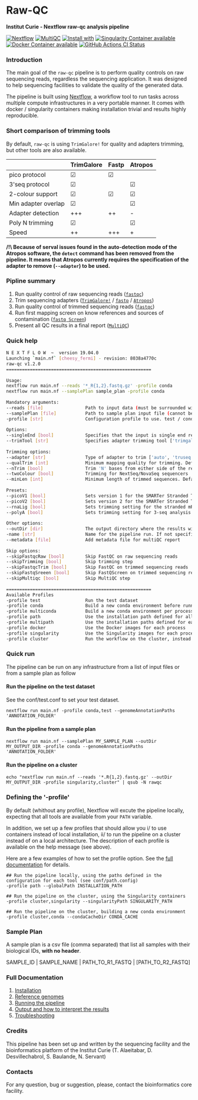 # Raw-QC 

**Institut Curie - Nextflow raw-qc analysis pipeline**

[![Nextflow](https://img.shields.io/badge/nextflow-%E2%89%A50.32.0-brightgreen.svg)](https://www.nextflow.io/)
[![MultiQC](https://img.shields.io/badge/MultiQC-1.8-blue.svg)](https://multiqc.info/)
[![Install with](https://anaconda.org/anaconda/conda-build/badges/installer/conda.svg)](https://conda.anaconda.org/anaconda)
[![Singularity Container available](https://img.shields.io/badge/singularity-available-7E4C74.svg)](https://singularity.lbl.gov/)
[![Docker Container available](https://img.shields.io/badge/docker-available-003399.svg)](https://www.docker.com/)
[![GitHub Actions CI Status](https://gitlab.com/raw-qc/workflows/geniac%20CI/badge.svg)](https://gitlab.com/raw-qc/geniac/actions?query=geniac)

### Introduction

The main goal of the `raw-qc` pipeline is to perform quality controls on raw sequencing reads, regardless the sequencing application.
It was designed to help sequencing facilities to validate the quality of the generated data.

The pipeline is built using [Nextflow](https://www.nextflow.io), a workflow tool to run tasks across multiple compute infrastructures in a very portable manner. 
It comes with docker / singularity containers making installation trivial and results highly reproducible.

### Short comparison of trimming tools

By default, `raw-qc` is using `TrimGalore!` for quality and adapters trimming, but other tools are also available.

|                      | TrimGalore |  Fastp   | Atropos  |
|----------------------|------------|----------|----------|
| pico protocol        |  &#x2611;  | &#x2611; |          | 
| 3'seq protocol       |  &#x2611;  |          | &#x2611; |
| 2-colour support     |  &#x2611;  | &#x2611; | &#x2611; |
| Min adapter overlap  |  &#x2611;  |          | &#x2611; |
| Adapter detection    |  +++       | ++       | -        |
| Poly N trimming      |  &#x2611;  |          | &#x2611; |
| Speed                |  ++        | +++      | +        |


**/!\ Because of serval issues found in the auto-detection mode of the Atropos software, the `detect` command has been removed from the pipeline. 
It means that Atropos currently requires the specification of the adapter to remove (`--adapter`) to be used.**


### Pipline summary

1. Run quality control of raw sequencing reads ([`fastqc`](https://www.bioinformatics.babraham.ac.uk/projects/fastqc/))
2. Trim sequencing adapters ([`TrimGalore!`](https://github.com/FelixKrueger/TrimGalore) / [`fastp`](https://github.com/OpenGene/fastp) / [`Atropos`](http://gensoft.pasteur.fr/docs/atropos/1.1.18/guide.html))
3. Run quality control of trimmed sequencing reads ([`fastqc`](https://www.bioinformatics.babraham.ac.uk/projects/fastqc/))
4. Run first mapping screen on know references and sources of contamination ([`fastq Screen`](https://www.bioinformatics.babraham.ac.uk/projects/fastq_screen/))
5. Present all QC results in a final report ([`MultiQC`](http://multiqc.info/))

### Quick help

```bash
N E X T F L O W  ~  version 19.04.0
Launching `main.nf` [cheesy_fermi] - revision: 8038a4770c
raw-qc v1.2.0
=======================================================
	
Usage:
nextflow run main.nf --reads '*_R{1,2}.fastq.gz' -profile conda
nextflow run main.nf --samplePlan sample_plan -profile conda
				
Mandatory arguments:
--reads [file]                Path to input data (must be surrounded with quotes)
--samplePlan [file]           Path to sample plan input file (cannot be used with --reads)
-profile [str]                Configuration profile to use. test / conda / singularity / cluster (see below)
									  
Options:
--singleEnd [bool]            Specifies that the input is single end reads
--trimTool [str]              Specifies adapter trimming tool ['trimgalore', 'atropos', 'fastp']. Default is 'trimgalore'
								  
Trimming options:
--adapter [str]               Type of adapter to trim ['auto', 'truseq', 'nextera', 'smallrna']. Default is 'auto' for automatic detection
--qualTrim [int]              Minimum mapping quality for trimming. Default is '20'
--nTrim [bool]                Trim 'N' bases from either side of the reads
--twoColour [bool]            Trimming for NextSeq/NovaSeq sequencers
--minLen [int]                Minimum length of trimmed sequences. Default is '10'
																						
Presets:
--picoV1 [bool]               Sets version 1 for the SMARTer Stranded Total RNA-Seq Kit - Pico Input kit. Only for trimgalore and fastp
--picoV2 [bool]               Sets version 2 for the SMARTer Stranded Total RNA-Seq Kit - Pico Input kit. Only for trimgalore and fastp
--rnaLig [bool]               Sets trimming setting for the stranded mRNA prep Ligation-Illumina. Only for trimgalore and fastp.
--polyA [bool]                Sets trimming setting for 3-seq analysis with polyA tail detection
																													
Other options:
--outDir [dir]                The output directory where the results will be saved
-name [str]                   Name for the pipeline run. If not specified, Nextflow will automatically generate a random mnemonic
--metadata [file]             Add metadata file for multiQC report
																																		  
Skip options:
--skipFastqcRaw [bool]        Skip FastQC on raw sequencing reads
--skipTrimming [bool]         Skip trimming step
--skipFastqcTrim [bool]       Skip FastQC on trimmed sequencing reads
--skipFastqSreeen [bool]      Skip FastQScreen on trimmed sequencing reads
--skipMultiqc [bool]          Skip MultiQC step
																																											
=======================================================
Available Profiles
-profile test                 Run the test dataset
-profile conda                Build a new conda environment before running the pipeline. Use `--condaCacheDir` to define the conda cache path
-profile multiconda           Build a new conda environment per process before running the pipeline. Use `--condaCacheDir` to define the conda cache path
-profile path                 Use the installation path defined for all tools. Use `--globalPath` to define the insallation path
-profile multipath            Use the installation paths defined for each tool. Use `--globalPath` to define the insallation path
-profile docker               Use the Docker images for each process
-profile singularity          Use the Singularity images for each process. Use `--singularityPath` to define the insallation path
-profile cluster              Run the workflow on the cluster, instead of locally

```

### Quick run

The pipeline can be run on any infrastructure from a list of input files or from a sample plan as follow

#### Run the pipeline on the test dataset
See the conf/test.conf to set your test dataset.

```
nextflow run main.nf -profile conda,test --genomeAnnotationPaths 'ANNOTATION_FOLDER'

```

#### Run the pipeline from a sample plan

```
nextflow run main.nf --samplePlan MY_SAMPLE_PLAN --outDir MY_OUTPUT_DIR -profile conda --genomeAnnotationPaths 'ANNOTATION_FOLDER'

```

#### Run the pipeline on a cluster

```
echo "nextflow run main.nf --reads '*.R{1,2}.fastq.gz' --outDir MY_OUTPUT_DIR -profile singularity,cluster" | qsub -N rawqc

```

### Defining the '-profile'

By default (whithout any profile), Nextflow will excute the pipeline locally, expecting that all tools are available from your `PATH` variable.

In addition, we set up a few profiles that should allow you i/ to use containers instead of local installation, ii/ to run the pipeline on a cluster instead of on a local architecture.
The description of each profile is available on the help message (see above).

Here are a few examples of how to set the profile option. See the [full documentation](docs/profiles.md) for details.

```
## Run the pipeline locally, using the paths defined in the configuration for each tool (see conf/path.config)
-profile path --globalPath INSTALLATION_PATH 

## Run the pipeline on the cluster, using the Singularity containers
-profile cluster,singularity --singularityPath SINGULARITY_PATH 

## Run the pipeline on the cluster, building a new conda environment
-profile cluster,conda --condaCacheDir CONDA_CACHE 
```

### Sample Plan

A sample plan is a csv file (comma separated) that list all samples with their biological IDs, **with no header**.


SAMPLE_ID | SAMPLE_NAME | PATH_TO_R1_FASTQ | [PATH_TO_R2_FASTQ]

### Full Documentation

1. [Installation](docs/installation.md)
2. [Reference genomes](docs/referenceGenomes.md)
3. [Running the pipeline](docs/usage.md)
4. [Output and how to interpret the results](docs/output.md)
5. [Troubleshooting](docs/troubleshooting.md)

### Credits

This pipeline has been set up and written by the sequencing facility and the bioinformatics platform of the Institut Curie (T. Alaeitabar, D. Desvillechabrol, S. Baulande, N. Servant)

### Contacts

For any question, bug or suggestion, please, contact the bioinformatics core facility.


